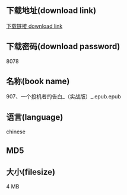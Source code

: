 ## 下载地址(download link)
[下载链接 download link](https://voluble-croquembouche-d321dc.netlify.app/?s=907%E3%80%81%E4%B8%80%E4%B8%AA%E6%8A%95%E6%9C%BA%E8%80%85%E7%9A%84%E5%91%8A%E7%99%BD_%EF%BC%88%E5%AE%9E%E6%88%98%E7%89%88%EF%BC%89_.epub)

## 下载密码(download password)
8078

## 名称(book name)
907、一个投机者的告白_（实战版）_.epub.epub

## 语言(language)
chinese

## MD5


## 大小(filesize)
4 MB
